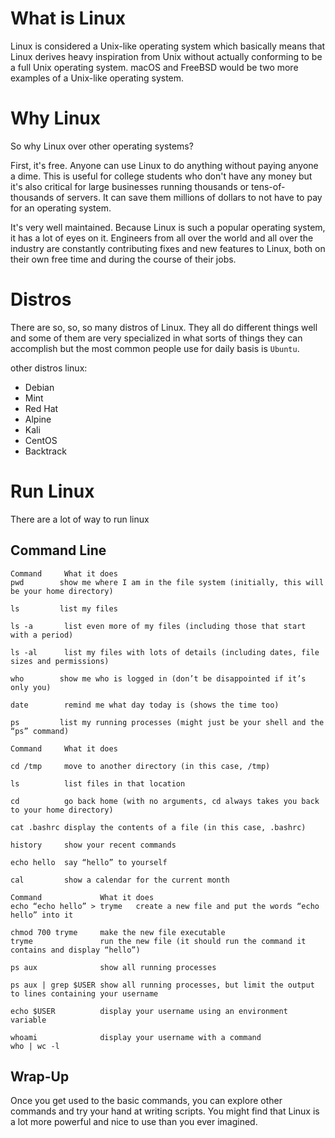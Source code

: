 # What is Linux
Linux is considered a Unix-like operating system which basically means that Linux derives heavy inspiration from Unix without actually conforming to be a full Unix operating system. macOS and FreeBSD would be two more examples of a Unix-like operating system.

# Why Linux
So why Linux over other operating systems?

First, it's free. Anyone can use Linux to do anything without paying anyone a dime. This is useful for college students who don't have any money but it's also critical for large businesses running thousands or tens-of-thousands of servers. It can save them millions of dollars to not have to pay for an operating system.

It's very well maintained. Because Linux is such a popular operating system, it has a lot of eyes on it. Engineers from all over the world and all over the industry are constantly contributing fixes and new features to Linux, both on their own free time and during the course of their jobs.

# Distros
There are so, so, so many distros of Linux. They all do different things well and some of them are very specialized in what sorts of things they can accomplish but the most common people use for daily basis is `Ubuntu`.

other distros linux:
- Debian
- Mint
- Red Hat
- Alpine
- Kali
- CentOS
- Backtrack

# Run Linux
There are a lot of way to run linux

## Command Line
```
Command		What it does
pwd		   show me where I am in the file system (initially, this will be your home directory)

ls		   list my files

ls -a		list even more of my files (including those that start with a period)

ls -al		list my files with lots of details (including dates, file sizes and permissions)

who		   show me who is logged in (don’t be disappointed if it’s only you)

date		remind me what day today is (shows the time too)

ps		   list my running processes (might just be your shell and the “ps” command)
```

```
Command		What it does

cd /tmp		move to another directory (in this case, /tmp)

ls		    list files in that location

cd		    go back home (with no arguments, cd always takes you back to your home directory)

cat .bashrc	display the contents of a file (in this case, .bashrc)

history		show your recent commands

echo hello	say “hello” to yourself

cal		    show a calendar for the current month

```

```
Command				What it does
echo “echo hello” > tryme	create a new file and put the words “echo hello” into it

chmod 700 tryme		make the new file executable
tryme				run the new file (it should run the command it contains and display “hello”)

ps aux				show all running processes

ps aux | grep $USER	show all running processes, but limit the output to lines containing your username

echo $USER			display your username using an environment variable

whoami				display your username with a command
who | wc -l	
```

## Wrap-Up
Once you get used to the basic commands, you can explore other commands and try your hand at writing scripts. You might find that Linux is a lot more powerful and nice to use than you ever imagined.